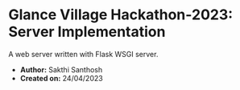 # Glance Village Hackathon-2023: Server Implementation

A web server written with Flask WSGI server.

- **Author:** Sakthi Santhosh
- **Created on:** 24/04/2023
